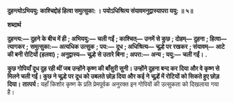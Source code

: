 **दुहन्त्योऽभिययु: काश्चिद्दोहं हित्वा समुत्सुका: ।** **पयोऽधिश्रित्य संयावमनुद्वास्यापरा ययु: ॥ ५॥** 

**शब्दार्थ** 

**दुहन्त्य:—** **दुहने के बीच में ही** **; अभिययु:—** **चली गईं** **; काश्चित्—** **उनमें से कुछ** **; दोहम्—** **दुहना** **; हित्वा—** **त्यागकर** **;** **समुत्सुका:—** **अत्यधिक उत्सुक** **; पय:—** **दूध** **; अधिश्रित्य—** **चूल्हे पर रखकर** **; संयावम्—** **आटे की बनी रोटियों (हलवा)** **;** **अनुद्वास्य—** **चूल्हे से उतारे बिना** **; अपरा:—** **अन्य** **; ययु:—** **चली गईं।** **.** 

**कुछ गोपियाँ दूध दुह रही थीं जब उन्होंने कृष्ण की बाँसुरी सुनी। उन्होंने दुहना बन्द कर** **दिया और वे कृष्ण से मिलने चली गईं। कुछ ने चूल्हे पर दूध को उबलते छोड़ दिया और कई ने** **चूल्हें में रोटियों को सिकते हुए छोड़ दिया।** **तात्पर्य :** यहाँ किशोर कृष्ण के प्रति प्रेमपूर्वक अनुरक्त इन गोपियों की उत्सुकता को दिखलाया गया है।  